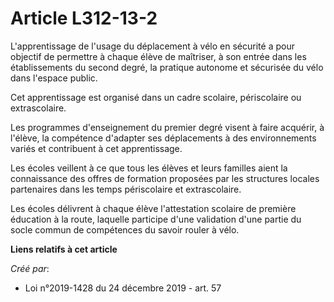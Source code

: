 # Article L312-13-2

L'apprentissage de l'usage du déplacement à vélo en sécurité a pour objectif de permettre à chaque élève de maîtriser, à son
entrée dans les établissements du second degré, la pratique autonome et sécurisée du vélo dans l'espace public.

Cet apprentissage est organisé dans un cadre scolaire, périscolaire ou extrascolaire.

Les programmes d'enseignement du premier degré visent à faire acquérir, à l'élève, la compétence d'adapter ses déplacements à
des environnements variés et contribuent à cet apprentissage.

Les écoles veillent à ce que tous les élèves et leurs familles aient la connaissance des offres de formation proposées par
les structures locales partenaires dans les temps périscolaire et extrascolaire.

Les écoles délivrent à chaque élève l'attestation scolaire de première éducation à la route, laquelle participe d'une
validation d'une partie du socle commun de compétences du savoir rouler à vélo.

**Liens relatifs à cet article**

_Créé par_:

  - Loi n°2019-1428 du 24 décembre 2019 - art. 57

